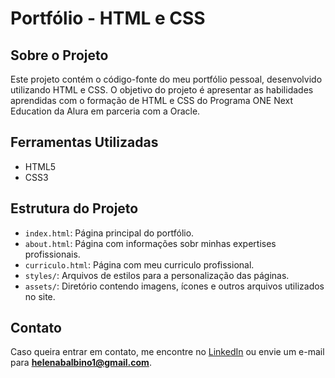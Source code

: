 # Portfólio - HTML e CSS

## Sobre o Projeto
Este projeto contém o código-fonte do meu portfólio pessoal, desenvolvido utilizando HTML e CSS. 
O objetivo do projeto é apresentar as habilidades aprendidas com o formação de HTML e CSS do Programa ONE Next Education da Alura em parceria com a Oracle.

## Ferramentas Utilizadas
- HTML5
- CSS3

## Estrutura do Projeto
- `index.html`: Página principal do portfólio.
- `about.html`: Página com informações sobr minhas expertises profissionais.
- `curriculo.html`: Página com meu curriculo profissional.
- `styles/`: Arquivos de estilos para a personalização das páginas.
- `assets/`: Diretório contendo imagens, ícones e outros arquivos utilizados no site.

## Contato
Caso queira entrar em contato, me encontre no [LinkedIn](https://www.linkedin.com/in/helena-balbino/) ou envie um e-mail para **helenabalbino1@gmail.com**.
